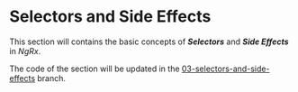 # Selectors and Side Effects

This section will contains the basic concepts of ***Selectors*** and ***Side Effects*** in *NgRx*.

The code of the section will be updated in the [03-selectors-and-side-effects](https://github.com/Magorasquare/angular-reactive-workshop/tree/03-selectors-and-side-effects) branch.